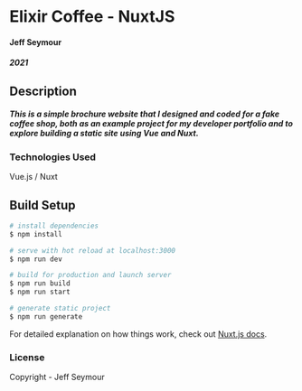 # Elixir Coffee - NuxtJS
#### Jeff Seymour
##### 2021

## Description
##### This is a simple brochure website that I designed and coded for a fake coffee shop, both as an example project for my developer portfolio and to explore building a static site using Vue and Nuxt.

### Technologies Used
Vue.js / Nuxt

## Build Setup

```bash
# install dependencies
$ npm install

# serve with hot reload at localhost:3000
$ npm run dev

# build for production and launch server
$ npm run build
$ npm run start

# generate static project
$ npm run generate
```

For detailed explanation on how things work, check out [Nuxt.js docs](https://nuxtjs.org).

### License
Copyright - Jeff Seymour
